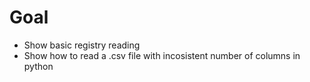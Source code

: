 # Goal

* Show basic registry reading
* Show how to read a .csv file with incosistent number of columns in python

